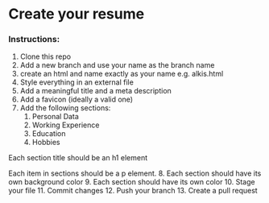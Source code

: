 # Create your resume

### Instructions:

1. Clone this repo
2. Add a new branch and use your name as the branch name
3. create an html and name exactly as your name e.g. alkis.html
4. Style everything in an external file
5. Add a meaningful title and a meta description
6. Add a favicon (ideally a valid one)
7. Add the following sections:          
    1. Personal Data
    2. Working Experience
    3. Education
    4. Hobbies

 Each section title should be an h1 element 
 
 Each item in sections should be a p element.
8. Each section should have its own background color
9. Each section should have its own color
10. Stage your file 
11. Commit changes
12. Push your branch
13. Create a pull request
